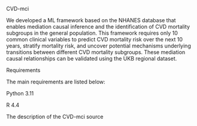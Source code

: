 CVD-mci

We developed a ML framework based on the NHANES database that enables mediation causal inference and the identification of CVD mortality subgroups in the general population. This framework requires only 10 common clinical variables to predict CVD mortality risk over the next 10 years, stratify mortality risk, and uncover potential mechanisms underlying transitions between different CVD mortality subgroups. These mediation causal relationships can be validated using the UKB regional dataset. 

Requirements

The main requirements are listed below:

Python 3.11

R 4.4

The description of the CVD-mci source


